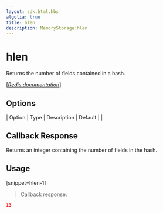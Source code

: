 ```yaml
---
layout: sdk.html.hbs
algolia: true
title: hlen
description: MemoryStorage:hlen
---
```


  

# hlen
Returns the number of fields contained in a hash.

[[_Redis documentation_]](https://redis.io/commands/hlen)


## Options

| Option | Type | Description | Default |
|
## Callback Response

Returns an integer containing the number of fields in the hash.

## Usage

[snippet=hlen-1]
> Callback response:

```json
13
```